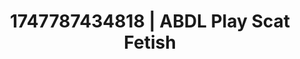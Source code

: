 ---
categories:
- Emotion-driven NSFW
- Cosmic sensuality
- Morning seduction
- Squirting orgasm
- Digital dominatrix
image: /assets/images/1747787434818.jpg
layout: post
seo:
  description: Featured content with exclusive ABDL Play, Scat Fetish. HD images available.
  keywords: ABDL Play, Scat Fetish
  og_image: /assets/images/1747787434818.jpg
  schema_type: VisualArtwork
tags:
- ABDL Play
- '#1747787434818'
- Scat Fetish
title: 1747787434818 | ABDL Play Scat Fetish
---